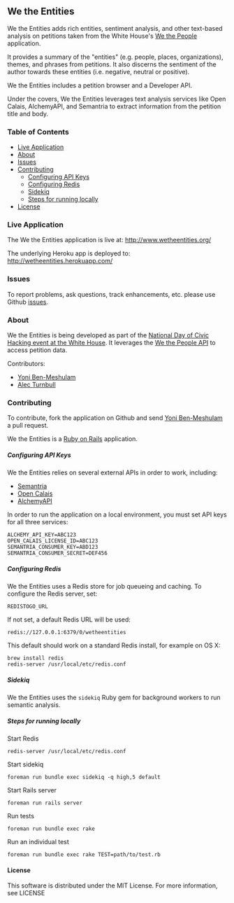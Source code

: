 ## We the Entities

We the Entities adds rich entities, sentiment analysis, and other text-based
analysis on petitions taken from the White House's [We the People](https://petitions.whitehouse.gov/)
application.

It provides a summary of the "entities" (e.g. people, places, organizations),
themes, and phrases from petitions. It also discerns the sentiment of the
author towards these entities (i.e. negative, neutral or positive).

We the Entities includes a petition browser and a Developer API.

Under the covers, We the Entities leverages text analysis services like Open Calais, AlchemyAPI, and Semantria
to extract information from the petition title and body.

### Table of Contents

* [Live Application](#live-application)
* [About](#about)
* [Issues](#issues)
* [Contributing](#contributing)
  * [Configuring API Keys](#configuring-api-keys)
  * [Configuring Redis](#configuring-redis)
  * [Sidekiq](#sidekiq)
  * [Steps for running locally](#steps-for-running-locally)
* [License](#license)

### Live Application

The We the Entities application is live at: http://www.wetheentities.org/

The underlying Heroku app is deployed to: http://wetheentities.herokuapp.com/

    
### Issues

To report problems, ask questions, track enhancements, etc. please use Github [issues](https://github.com/yoni/wetheentities/issues).


### About
We the Entities is being developed as part of the [National Day of Civic Hacking event at the
White House](http://www.whitehouse.gov/developers/apply-national-day-civic-hacking-white-house). It leverages the
[We the People API](https://petitions.whitehouse.gov/developers) to access petition data.

Contributors:

* [Yoni Ben-Meshulam](https://github.com/yoni)
* [Alec Turnbull](https://github.com/alecturnbull)


### Contributing

To contribute, fork the application on Github and send [Yoni Ben-Meshulam](https://github.com/yoni) a pull request.

We the Entities is a [Ruby on Rails](http://rubyonrails.org/) application.

##### Configuring API Keys

We the Entities relies on several external APIs in order to work, including:
* [Semantria](https://semantria.com/)
* [Open Calais](http://www.opencalais.com/)
* [AlchemyAPI](http://www.alchemyapi.com/)

In order to run the application on a local environment, you must set API keys for all three services:

    ALCHEMY_API_KEY=ABC123
    OPEN_CALAIS_LICENSE_ID=ABC123
    SEMANTRIA_CONSUMER_KEY=ABD123
    SEMANTRIA_CONSUMER_SECRET=DEF456

##### Configuring Redis

We the Entities uses a Redis store for job queueing and caching. To configure the Redis server, set:

    REDISTOGO_URL

If not set, a default Redis URL will be used:

    redis://127.0.0.1:6379/0/wetheentities

This default should work on a standard Redis install, for example on OS X:

    brew install redis
    redis-server /usr/local/etc/redis.conf

##### Sidekiq

We the Entities uses the `sidekiq` Ruby gem for background workers to run semantic analysis.


##### Steps for running locally

Start Redis

    redis-server /usr/local/etc/redis.conf

Start sidekiq

    foreman run bundle exec sidekiq -q high,5 default

Start Rails server

    foreman run rails server

Run tests

    foreman run bundle exec rake

Run an individual test

    foreman run bundle exec rake TEST=path/to/test.rb


#### License

This software is distributed under the MIT License. For more information, see LICENSE

